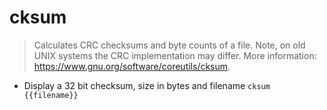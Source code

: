 # cksum
> Calculates CRC checksums and byte counts of a file.
> Note, on old UNIX systems the CRC implementation may differ.
> More information: <https://www.gnu.org/software/coreutils/cksum>.

- Display a 32 bit checksum, size in bytes and filename
`cksum {{filename}}`
